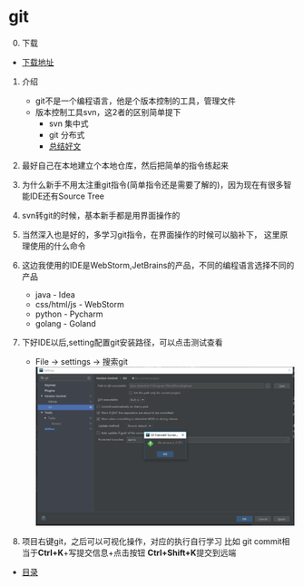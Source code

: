 # git

0. 下载
 * [下载地址](https://git-scm.com/downloads)
1. 介绍
    * git不是一个编程语言，他是个版本控制的工具，管理文件
    * 版本控制工具svn，这2者的区别简单提下
        * svn 集中式
        * git 分布式
        * [总结好文](https://www.cnblogs.com/leeyongbard/p/9777498.html)
2. 最好自己在本地建立个本地仓库，然后把简单的指令练起来        
3. 为什么新手不用太注重git指令(简单指令还是需要了解的)，因为现在有很多智能IDE还有Source Tree
4. svn转git的时候，基本新手都是用界面操作的
5. 当然深入也是好的，多学习git指令，在界面操作的时候可以脑补下，
    这里原理使用的什么命令    
6. 这边我使用的IDE是WebStorm,JetBrains的产品，不同的编程语言选择不同的产品
    * java - Idea
    * css/html/js - WebStorm
    * python - Pycharm
    * golang - Goland
7. 下好IDE以后,setting配置git安装路径，可以点击测试查看
    * File -> settings -> 搜索git
    ![](./images/测试git是否连通.jpg)
    
8. 项目右键git，之后可以可视化操作，对应的执行自行学习
    比如 git commit相当于**Ctrl+K**+写提交信息+点击按钮
    **Ctrl+Shift+K**提交到远端
    
* [目录](./00-git知识分享.md)    
    
      
